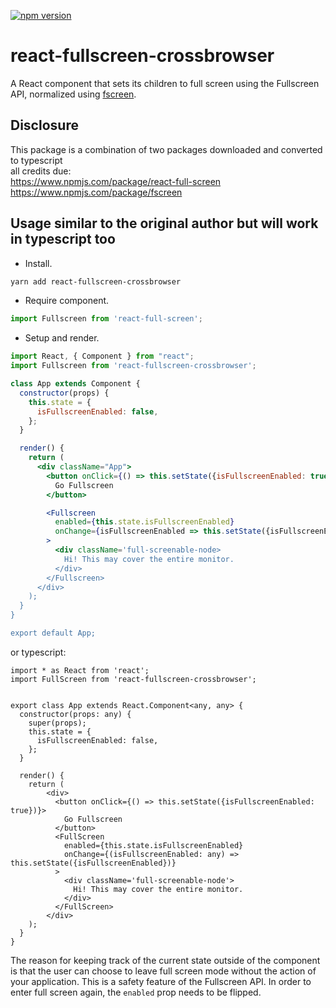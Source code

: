 [![npm version](https://badge.fury.io/js/react-fullscreen-crossbrowser.svg)](https://badge.fury.io/js/react-fullscreen-crossbrowser)
# react-fullscreen-crossbrowser

A React component that sets its children to full screen using the Fullscreen API, normalized using [fscreen](https://github.com/rafrex/fscreen).

## Disclosure   
This package is a combination of two packages downloaded and converted to typescript   
all credits due:   
https://www.npmjs.com/package/react-full-screen   
https://www.npmjs.com/package/fscreen   


## Usage similar to the original author but will work in typescript too

* Install.
```bash
yarn add react-fullscreen-crossbrowser
```

* Require component.
```js
import Fullscreen from 'react-full-screen';
```

* Setup and render.
```jsx
import React, { Component } from "react";
import Fullscreen from 'react-fullscreen-crossbrowser';

class App extends Component {
  constructor(props) {
    this.state = {
      isFullscreenEnabled: false,
    };
  }

  render() {
    return (
      <div className="App">
        <button onClick={() => this.setState({isFullscreenEnabled: true})}>
          Go Fullscreen
        </button>

        <Fullscreen
          enabled={this.state.isFullscreenEnabled}
          onChange={isFullscreenEnabled => this.setState({isFullscreenEnabled})}
        >
          <div className='full-screenable-node>
            Hi! This may cover the entire monitor.
          </div>
        </Fullscreen>
      </div>
    );
  }
}

export default App;
```

or typescript:
```tsx
import * as React from 'react';
import FullScreen from 'react-fullscreen-crossbrowser';


export class App extends React.Component<any, any> {
  constructor(props: any) {
    super(props);
    this.state = {
      isFullscreenEnabled: false,
    };
  }

  render() {
    return (
        <div>
          <button onClick={() => this.setState({isFullscreenEnabled: true})}>
            Go Fullscreen
          </button>
          <FullScreen
            enabled={this.state.isFullscreenEnabled}
            onChange={(isFullscreenEnabled: any) => this.setState({isFullscreenEnabled})}
          >
            <div className='full-screenable-node'>
              Hi! This may cover the entire monitor.
            </div>
          </FullScreen>
        </div>
    );
  }
}

```




The reason for keeping track of the current state outside of the component is that the user can choose to leave full screen mode without the action of your application. This is a safety feature of the Fullscreen API. In order to enter full screen again, the `enabled` prop needs to be flipped.
